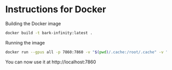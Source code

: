 # Instructions for Docker

Building the Docker image

```bash
docker build -t bark-infinity:latest .
```

Running the image

```bash
docker run --gpus all -p 7860:7860 -v "$(pwd)/.cache:/root/.cache" -v "$(pwd):/src" --rm -e GRADIO_SERVER_NAME=0.0.0.0 bark-infinity:latest
```

You can now use it at http://localhost:7860
